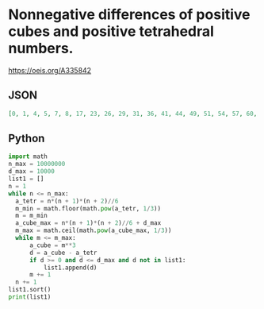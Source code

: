 # Nonnegative differences of positive cubes and positive tetrahedral numbers\.
https://oeis.org/A335842
## JSON
```JSON
[0, 1, 4, 5, 7, 8, 17, 23, 26, 29, 31, 36, 41, 44, 49, 51, 54, 57, 60, 63, 68, 69, 77, 83, 90, 93, 96, 99, 105, 115, 121, 122, 123, 124, 132, 144, 148, 149, 151, 160, 169, 173, 178, 180, 181, 184, 188, 191, 196, 206, 211, 212, 215, 223, 226, 230, 258, 259, 274]
```
## Python
```Python
import math
n_max = 10000000
d_max = 10000
list1 = []
n = 1
while n <= n_max:
  a_tetr = n*(n + 1)*(n + 2)//6
  m_min = math.floor(math.pow(a_tetr, 1/3))
  m = m_min
  a_cube_max = n*(n + 1)*(n + 2)//6 + d_max
  m_max = math.ceil(math.pow(a_cube_max, 1/3))
  while m <= m_max:
      a_cube = m**3
      d = a_cube - a_tetr
      if d >= 0 and d <= d_max and d not in list1:
          list1.append(d)
      m += 1
  n += 1
list1.sort()
print(list1)
```
